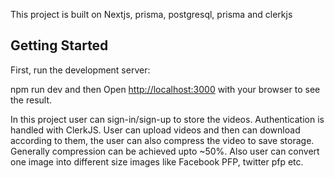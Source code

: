 This project is built on Nextjs, prisma, postgresql, prisma and clerkjs

## Getting Started

First, run the development server:

npm run dev
and then 
Open [http://localhost:3000](http://localhost:3000) with your browser to see the result.



In this project user can sign-in/sign-up to store the videos. Authentication is handled with ClerkJS.
User can upload videos and then can download according to them, the user can also compress the video to save storage. Generally compression can be achieved upto ~50%. 
Also user can convert one image into different size images like Facebook PFP, twitter pfp etc.
